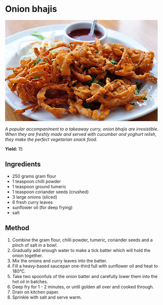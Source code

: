 # Onion bhajis

![Onion bhajis](resources/onionbhajji.jpg)

*A popular accompaniment to a takeaway curry, onion bhajis are irresistible. When they are freshly made and served with cucumber and yoghurt relish, they make the perfect vegetarian snack food.*

**Yield:** 15

## Ingredients
- 250 grams gram flour
- 1 teaspoon chilli powder
- 1 teaspoon ground tumeric
- 1 teaspoon coriander seeds (crushed)
- 3 large onions (sliced)
- 6 fresh curry leaves
- sunflower oil (for deep frying)
- salt

## Method
1. Combine the gram flour, chilli powder, tumeric, coriander seeds and a pinch of salt in a bowl.
1. Gradually add enough water to make a tick batter which will hold the onion together.
1. Mix the onions and curry leaves into the batter.
1. Fill a heavy-based saucepan one-third full with sunflower oil and heat to 180°C.
1. Take two spoonfuls of the onion batter and carefully lower them into the hot oil in batches.
1. Deep fry for 1 - 2 minutes, or until golden all over and cooked through.
1. Drain on kitchen paper.
1. Sprinkle with salt and serve warm.